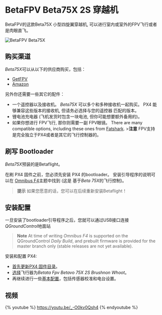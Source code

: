 # BetaFPV Beta75X 2S 穿越机

BetaFPV的这款Beta75X 小型四旋翼穿越机, 可以进行室内或室外的FPV飞行或者是肉眼直飞。

![BetaFPV Beta75X](../../assets/hardware/betafpv_beta75x.jpg)

## 购买渠道

*Beta75X*可以从以下的供应商购买，包括：

- [GetFPV](https://www.getfpv.com/beta75x-2s-brushless-whoop-micro-quadcopter-xt30-frsky.html)
- [Amazon](https://www.amazon.com/BETAFPV-Beta75X-Brushless-Quadcopter-Smartaudio/dp/B07H86XSPW)

另外你还需要一些其它的配件：

- 一个遥控器以及接收机。 *Beta75X* 可以多个和多种接收机一起购买。 PX4 能够兼容这些版本的接收机, 但请务必选择与您的遥控器 匹配的版本。
- 锂电池充电器 (飞机发货时包含一块电池, 但你可能想要额外备用的)。
- 如果你想进行 FPV飞行, 那你则需要一副 FPV眼镜。 There are many compatible options, including these ones from [Fatshark](https://www.fatshark.com/product/dominator-hd-v3-fpv-headset-goggles/). >**注意** FPV支持是完全独立于PX4或者是其它的飞行控制器的。

## 刷写 Bootloader

*Beta75X*预装的是Betaflight。

在刷 PX4 固件之前，您必须先安装 PX4 的bootloader。 安装引导程序的说明可以在 [Omnibus F4](../flight_controller/omnibus_f4_sd.md#betaflight_configurator)主题中找到 (这是 基于*Beta 75X*的飞行控制)。

> **提示** 如果您愿意的话，您可以在后续重新安装Betaflight！

## 安装配置

一旦安装了bootloader引导程序之后，您就可以通过USB接口连接 *QGroundControl*地面站

> **Note** At time of writing *Omnibus F4* is supported on the QGroundControl *Daily Build*, and prebuilt firmware is provided for the master branch only (stable releases are not yet available).

安装和配置 PX4:

- [首先更新PX4 固件目录](../config/firmware.md)。 
- [选择](../config/airframe.md)飞行器为*Betata Fpv Betavo 75X 2S Brushnon Whoot*。
- 再继续进行一些[基本配置](../config/README.md)，包括传感器校准和电台设置。

## 视频

{% youtube %} https://youtu.be/_-O0kv0Qsh4 {% endyoutube %}